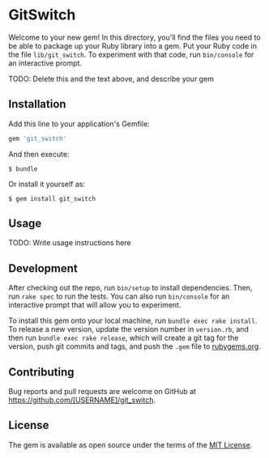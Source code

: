 # GitSwitch

Welcome to your new gem! In this directory, you'll find the files you need to be able to package up your Ruby library into a gem. Put your Ruby code in the file `lib/git_switch`. To experiment with that code, run `bin/console` for an interactive prompt.

TODO: Delete this and the text above, and describe your gem

## Installation

Add this line to your application's Gemfile:

```ruby
gem 'git_switch'
```

And then execute:

    $ bundle

Or install it yourself as:

    $ gem install git_switch

## Usage

TODO: Write usage instructions here

## Development

After checking out the repo, run `bin/setup` to install dependencies. Then, run `rake spec` to run the tests. You can also run `bin/console` for an interactive prompt that will allow you to experiment.

To install this gem onto your local machine, run `bundle exec rake install`. To release a new version, update the version number in `version.rb`, and then run `bundle exec rake release`, which will create a git tag for the version, push git commits and tags, and push the `.gem` file to [rubygems.org](https://rubygems.org).

## Contributing

Bug reports and pull requests are welcome on GitHub at https://github.com/[USERNAME]/git_switch.

## License

The gem is available as open source under the terms of the [MIT License](https://opensource.org/licenses/MIT).
